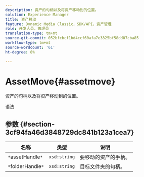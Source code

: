 ```yaml
---
description: 资产的句柄以及将资产移动到的位置。
solution: Experience Manager
title: 资产移动
feature: Dynamic Media Classic，SDK/API，资产管理
role: 开发人员，管理员
translation-type: tm+mt
source-git-commit: 052bfcbcf1bd4ccf60afa7e3325bf58dd07cba85
workflow-type: tm+mt
source-wordcount: '61'
ht-degree: 8%

---
```



# AssetMove{#assetmove}

资产的句柄以及将资产移动到的位置。

语法

## 参数 {#section-3cf94fa46d3848729dc841b123a1cea7}

| 名称 | 类型 | 说明 |
|---|---|---|
| `*`assetHandle`*` | `xsd:string` | 要移动的资产的手柄。 |
| `*`folderHandle`*` | `xsd:string` | 目标文件夹的句柄。 |

